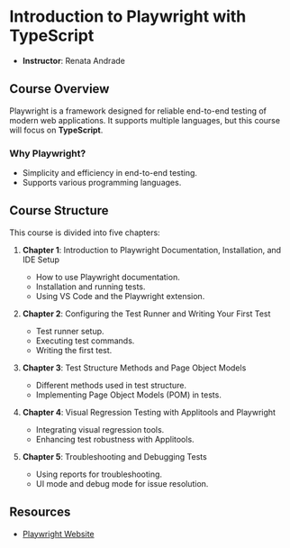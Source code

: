 
# Introduction to Playwright with TypeScript
- **Instructor**: Renata Andrade

## Course Overview
Playwright is a framework designed for reliable end-to-end testing of modern web applications. It supports multiple languages, but this course will focus on **TypeScript**.

### Why Playwright?
- Simplicity and efficiency in end-to-end testing.
- Supports various programming languages.
  
## Course Structure
This course is divided into five chapters:

1. **Chapter 1**: Introduction to Playwright Documentation, Installation, and IDE Setup
   - How to use Playwright documentation.
   - Installation and running tests.
   - Using VS Code and the Playwright extension.
   
2. **Chapter 2**: Configuring the Test Runner and Writing Your First Test
   - Test runner setup.
   - Executing test commands.
   - Writing the first test.

3. **Chapter 3**: Test Structure Methods and Page Object Models
   - Different methods used in test structure.
   - Implementing Page Object Models (POM) in tests.

4. **Chapter 4**: Visual Regression Testing with Applitools and Playwright
   - Integrating visual regression tools.
   - Enhancing test robustness with Applitools.

5. **Chapter 5**: Troubleshooting and Debugging Tests
   - Using reports for troubleshooting.
   - UI mode and debug mode for issue resolution.

## Resources
- [Playwright Website](https://playwright.dev/)
